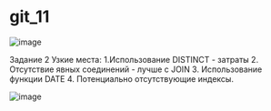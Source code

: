 # git_11
![image](https://github.com/user-attachments/assets/756f2437-652f-47a8-99bf-9a58d9a8f824)


Задание 2
Узкие места:
1.Использование DISTINCT - затраты
2. Отсутствие явных соединений - лучше с JOIN
3. Использование функции DATE
4. Потенциально отсутствующие индексы.

![image](https://github.com/user-attachments/assets/1a317d4e-df72-4175-8627-4718b3e7fb12)











